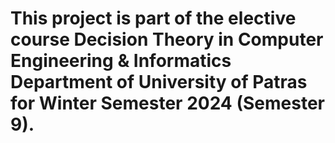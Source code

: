 # This project is part of the elective course Decision Theory in Computer Engineering & Informatics Department of University of Patras for Winter Semester 2024 (Semester 9).
